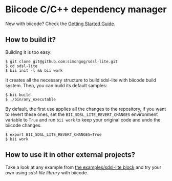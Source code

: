 Biicode C/C++ dependency manager
=================================

New with biicode? Check the [Getting Started Guide](http://docs.biicode.com/c++/gettingstarted.html).

How to build it?
------------------
Building it is too easy:

    $ git clone git@github.com:simongog/sdsl-lite.git
    $ cd sdsl-lite
    $ bii init -l && bii work

It creates all the necessary structure to build sdsl-lite with biicode build system. Then, you can build its default samples:

    $ bii build
    $ ./bin/any_executable

By default, the first use applies all the changes to the repository, if you want to revert these ones, set the `BII_SDSL_LITE_REVERT_CHANGES` environment variable to `True` and run `bii work` to keep your original code and undo the biicode changes.

    $ export BII_SDSL_LITE_REVERT_CHANGES=True
    $ bii work



How to use it in other external projects?
-------------------------------------------

Take a look at any example from [the examples/sdsl-lite block](https://www.biicode.com/examples/sdsl-lite) and try your own using *sdsl-lite library* with biicode.

